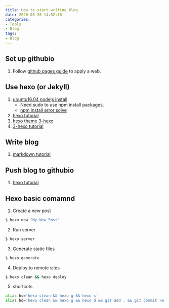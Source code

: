 ```yaml
---
title: How to start writing blog
date: 2020-06-26 14:52:10
categories:
- Tools
- Blog
tags:
- Blog
---
```


## Set up githubio
1. Follow [github pages guide](https://guides.github.com/features/pages/) to apply a web.

## Use hexo (or JekyII)
1. [ubuntu16.04 nodejs install](https://github.com/nodesource/distributions/blob/master/README.md)
   * Need sudo to use npm install packages.
   * [npm install error solve](https://www.jianshu.com/p/3fd7d90db01a)
2. [hexo tutorial](https://hexo.io/zh-cn/)
3. [hexo theme 3-hexo](https://github.com/yelog/hexo-theme-3-hexo)
4. [3-hexo tutorial](https://yelog.org/2017/03/23/3-hexo-instruction/)

## Write blog
1. [markdown tutorial](https://guides.github.com/features/mastering-markdown/)

## Push blog to githubio
1. [hexo tutorial](https://hexo.io/zh-cn/docs/one-command-deployment)

## Hexo basic comamnd
1. Create a new post
``` bash
$ hexo new "My New Post"
```

2. Run server
``` bash
$ hexo server
```

3. Generate static files
``` bash
$ hexo generate
```

4. Deploy to remote sites
``` bash
$ hexo clean && hexo deploy
```
5. shortcuts
``` bash
alias hs='hexo clean && hexo g && hexo s'
alias hd='hexo clean && hexo g && hexo d && git add . && git commit -m "update" && git push -f'
```
